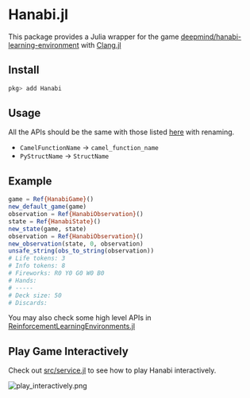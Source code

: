 # Hanabi.jl

This package provides a Julia wrapper for the game [deepmind/hanabi-learning-environment](https://github.com/deepmind/hanabi-learning-environment) with [Clang.jl](https://github.com/JuliaInterop/Clang.jl)

## Install

```julia
pkg> add Hanabi
```

## Usage

All the APIs should be the same with those listed [here](https://github.com/findmyway/hanabi-learning-environment/blob/master/pyhanabi.h) with renaming.

- `CamelFunctionName` -> `camel_function_name`
- `PyStructName` -> `StructName`

## Example

```julia
game = Ref{HanabiGame}()
new_default_game(game)
observation = Ref{HanabiObservation}()
state = Ref{HanabiState}()
new_state(game, state)
observation = Ref{HanabiObservation}()
new_observation(state, 0, observation)
unsafe_string(obs_to_string(observation))
# Life tokens: 3
# Info tokens: 8
# Fireworks: R0 Y0 G0 W0 B0
# Hands:
# -----
# Deck size: 50
# Discards:
```

You may also check some high level APIs in [ReinforcementLearningEnvironments.jl](https://github.com/JuliaReinforcementLearning/ReinforcementLearningEnvironments.jl)

## Play Game Interactively

Check out [src/service.jl](https://github.com/JuliaReinforcementLearning/Hanabi.jl/blob/master/src/service.jl) to see how to play Hanabi interactively.

![play_interactively.png](https://raw.githubusercontent.com/JuliaReinforcementLearning/Hanabi.jl/master/docs/src/assets/play_interactively.png)